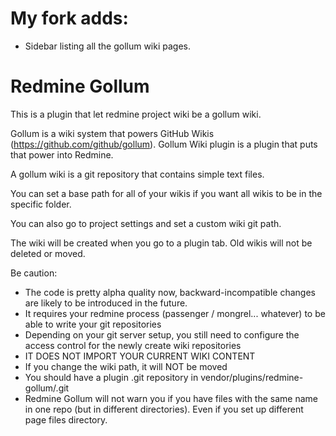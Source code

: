 
My fork adds:
============
  - Sidebar listing all the gollum wiki pages.

Redmine Gollum
==============

This is a plugin that let redmine project wiki be a gollum wiki.

Gollum is a wiki system that powers GitHub Wikis (https://github.com/github/gollum). Gollum Wiki plugin is a plugin that puts that power into Redmine.

A gollum wiki is a git repository that contains simple text files.

You can set a base path for all of your wikis if you want all wikis to be in the specific folder.

You can also go to project settings and set a custom wiki git path.

The wiki will be created when you go to a plugin tab. Old wikis will not be deleted or moved.


Be caution:

- The code is pretty alpha quality now, backward-incompatible changes are likely to be introduced in the future.
- It requires your redmine process (passenger / mongrel... whatever) to be able to write your git repositories
- Depending on your git server setup, you still need to configure the access control for the newly create wiki repositories
- IT DOES NOT IMPORT YOUR CURRENT WIKI CONTENT
- If you change the wiki path, it will NOT be moved
- You should have a plugin .git repository in vendor/plugins/redmine-gollum/.git
- Redmine Gollum will not warn you if you have files with the same name in one repo (but in different directories). Even if you set up different page files 	directory.
